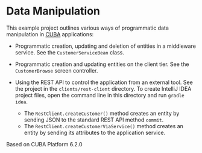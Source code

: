 # Data Manipulation

This example project outlines various ways of programmatic data manipulation in [CUBA](https://www.cuba-platform.com) applications:

- Programmatic creation, updating and deletion of entities in a middleware service. See the `CustomerServiceBean` class.

- Programmatic creation and updating entities on the client tier. See the `CustomerBrowse` screen controller.

- Using the REST API to control the application from an external tool. See the project in the `clients/rest-client` directory. To create IntelliJ IDEA project files, open the command line in this directory and run `gradle idea`.
    - The `RestClient.createCustomer()` method creates an entity by sending JSON to the standard REST API method `commit`.
    - The `RestClient.createCustomerViaService()` method creates an entity by sending its attributes to the application service.

Based on CUBA Platform 6.2.0